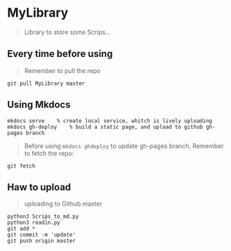 # MyLibrary
> Library to store some Scrips...

## Every time before using
> Remember to pull the repo
```shell
git pull MyLibrary master
```

## Using Mkdocs
```shell
mkdocs serve	% create local service, whitch is lively uploading
mkdocs gh-deploy	% build a static page, and upload to github gh-pages branch
```
> Before using `mkdocs ghdeploy` to update gh-pages branch, 
> Remember to fetch the repo:
```shell
git fetch
```

## Haw to upload
> uploading to Github master
```shell
python3 Scrips_to_md.py
python3 readin.py
git add *
git commit -m 'update'
git push origin master
```

